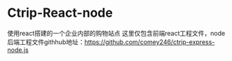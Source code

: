 # Ctrip-React-node
使用react搭建的一个企业内部的购物站点
这里仅包含前端react工程文件，node后端工程文件githhub地址：https://github.com/comey246/ctrip-express-node.js
